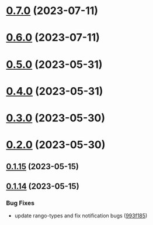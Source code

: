 # [0.7.0](https://github.com/rango-exchange/rango-client/compare/wallets-adapter-demo@0.6.0...wallets-adapter-demo@0.7.0) (2023-07-11)



# [0.6.0](https://github.com/rango-exchange/rango-client/compare/wallets-adapter-demo@0.5.0...wallets-adapter-demo@0.6.0) (2023-07-11)



# [0.5.0](https://github.com/rango-exchange/rango-client/compare/wallets-adapter-demo@0.4.0...wallets-adapter-demo@0.5.0) (2023-05-31)



# [0.4.0](https://github.com/rango-exchange/rango-client/compare/wallets-adapter-demo@0.3.0...wallets-adapter-demo@0.4.0) (2023-05-31)



# [0.3.0](https://github.com/rango-exchange/rango-client/compare/wallets-adapter-demo@0.2.0...wallets-adapter-demo@0.3.0) (2023-05-30)



# [0.2.0](https://github.com/rango-exchange/rango-client/compare/wallets-adapter-demo@0.1.15...wallets-adapter-demo@0.2.0) (2023-05-30)



## [0.1.15](https://github.com/rango-exchange/rango-client/compare/wallets-adapter-demo@0.1.14...wallets-adapter-demo@0.1.15) (2023-05-15)



## [0.1.14](https://github.com/rango-exchange/rango-client/compare/wallets-adapter-demo@0.1.13...wallets-adapter-demo@0.1.14) (2023-05-15)


### Bug Fixes

* update rango-types and fix notification bugs ([993f185](https://github.com/rango-exchange/rango-client/commit/993f185e0b8c5e5e15a2c65ba2d85d1f9c8daa90))



